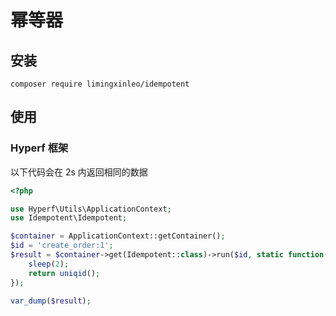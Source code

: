 # 幂等器

## 安装

```
composer require limingxinleo/idempotent
```

## 使用

### Hyperf 框架

以下代码会在 2s 内返回相同的数据

```php
<?php

use Hyperf\Utils\ApplicationContext;
use Idempotent\Idempotent;

$container = ApplicationContext::getContainer();
$id = 'create_order:1';
$result = $container->get(Idempotent::class)->run($id, static function(){
    sleep(2);
    return uniqid();
});

var_dump($result);
```

